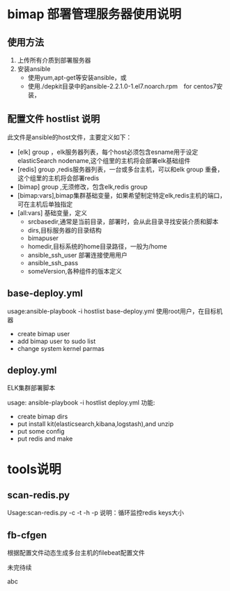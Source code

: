# bimap 部署管理服务器使用说明

## 使用方法
1. 上传所有介质到部署服务器
2. 安装ansible
    - 使用yum,apt-get等安装ansible，或
    - 使用./depkit目录中的ansible-2.2.1.0-1.el7.noarch.rpm　for centos7安装，

## 配置文件 hostlist 说明
此文件是ansible的host文件，主要定义如下：
- [elk]  group ，elk服务器列表，每个host必须包含esname用于设定elasticSearch nodename,这个组里的主机将会部署elk基础组件
- [redis] group ,redis服务器列表，一台或多台主机，可以和elk group
    重叠，这个组里的主机将会部署redis
- [bimap] group ,无须修改，包含elk,redis group 
- [bimap:vars],bimap集群基础变量，如果希望制定特定elk,redis主机的端口，可在主机后单独指定
- [all:vars] 基础变量，定义
    - srcbasedir,通常是当前目录，部署时，会从此目录寻找安装介质和脚本
    - dirs,目标服务器的目录结构
    - bimapuser
    - homedir,目标系统的home目录路径，一般为/home
    - ansible_ssh_user 部署连接使用用户
    - ansible_ssh_pass
    - someVersion,各种组件的版本定义

## base-deploy.yml

usage:ansible-playbook -i hostlist base-deploy.yml
使用root用户，在目标机器
- create bimap user
- add bimap user to sudo list
- change system kernel parmas

## deploy.yml
ELK集群部署脚本

usage: ansible-playbook -i hostlist deploy.yml
功能:
- create bimap dirs
- put install kit(elasticsearch,kibana,logstash),and unzip
- put some config
- put redis and make


# tools说明

## scan-redis.py
Usage:scan-redis.py -c <count> -t <waittime> -h <redisServer> -p <port>
说明：循环监控redis keys大小

## fb-cfgen
根据配置文件动态生成多台主机的filebeat配置文件


未完待续

abc
